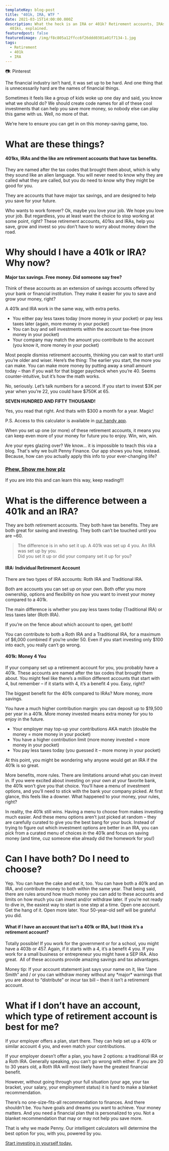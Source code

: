 ```yaml
---
templateKey: blog-post
title: "401k, IRA, WTF "
date: 2021-03-15T14:00:00.000Z
description: What the heck is an IRA or 401k? Retirement accounts, IRAs, and
  401ks, explained.
featuredpost: false
featuredimage: /img/f8c805a12ffcc6f26ddd0301a01f7134-1.jpg
tags:
  - Retirement
  - 401k
  - IRA
---
```

📷: Pinterest 

The financial industry isn’t hard, it was set up to be hard. And one thing that is unnecessarily hard are the names of financial things.

Sometimes it feels like a group of kids woke up one day and said, you know what we should do? We should create code names for all of these cool investments that can help you save more money, so nobody else can play this game with us. Well, no more of that.

We’re here to ensure you can get in on this money-saving game, too.

# What are these things?

#### 401ks, IRAs and the like are retirement accounts that have tax benefits.

They are named after the tax codes that brought them about, which is why they sound like an alien language. You will never need to know why they are called what they are called, but you do need to know why they might be good for you.

They are accounts that have major tax savings, and are designed to help you save for your future. 

Who wants to work forever? Ok, maybe you love your job. We hope you love your job. But regardless, you at least want the choice to stop working at some point, right? These retirement accounts, 401ks and IRAs, help you save, grow and invest so you don’t have to worry about money down the road.

# Why should I have a 401k or IRA? Why now?

#### Major tax savings. Free money. Did someone say free?

Think of these accounts as an extension of savings accounts offered by your bank or financial institution. They make it easier for you to save and grow your money, right?

A 401k and IRA work in the same way, with extra perks.

* You either pay less taxes today (more money in your pocket) or pay less taxes later (again, more money in your pocket)
* You can buy and sell investments within the account tax-free (more money in your pocket)
* Your company may match the amount you contribute to the account (you know it, more money in your pocket)

Most people dismiss retirement accounts, thinking you can wait to start until you’re older and wiser. Here’s the thing: The earlier you start, the more you can make. You can make more money by putting away a small amount today – than if you wait for that bigger paycheck when you’re 40. Seems counter-intuitive, but it’s how the math works. 

No, seriously. Let’s talk numbers for a second. If you start to invest $3K per year when you’re 22, you could have $750K at 65. 

**SEVEN HUNDRED AND FIFTY THOUSAND!**

Yes, you read that right. And thats with $300 a month for a year. Magic!

P.S. Access to this calculator is available in [our handy app](penny-finance.com). 

When you set up one (or more) of these retirement accounts, it means you can keep even more of your money for future you to enjoy. Win, win, win.

Are your eyes glazing over? We know... it is impossible to teach this via a blog. That's why we built Penny Finance. Our app shows you how, instead. Because, how can you actually apply this info to your ever-changing life? 

### [Phew, Show me how plz ](penny-finance.com/quiz)

If you are into this and can learn this way, keep reading!!! 

# What is the difference between a 401k and an IRA?

They are both retirement accounts. They both have tax benefits. They are both great for saving and investing. They both can’t be touched until you are ~60.

> The difference is in who set it up. A 401k was set up 4 you. An IRA was set up by you.\
> Did you set it up or did your company set it up for you?

#### IRA: Individual Retirement Account

There are two types of IRA accounts: Roth IRA and Traditional IRA.

Both are accounts you can set up on your own. Both offer you more ownership, options and flexibility on how you want to invest your money compared to a 401k.

The main difference is whether you pay less taxes today (Traditional IRA) or less taxes later (Roth IRA).

If you’re on the fence about which account to open, get both!

You can contribute to both a Roth IRA and a Traditional IRA, for a maximum of $6,000 combined if you’re under 50. Even if you start investing only $100 into each, you really can’t go wrong.

#### 401k: Money 4 You

If your company set up a retirement account for you, you probably have a 401k. These accounts are named after the tax codes that brought them about. You might feel like there’s a million different accounts that start with 4, but remember – if it starts with 4, it’s a benefit 4 you. Easy, right?

The biggest benefit for the 401k compared to IRAs? More money, more savings. 

You have a much higher contribution margin: you can deposit up to $19,500 per year in a 401k. More money invested means extra money for you to enjoy in the future.

* Your employer may top-up your contributions AKA match (double the money = more money in your pocket)
* You have a higher contribution limit (more money invested = more money in your pocket)
* You pay less taxes today (you guessed it – more money in your pocket)

At this point, you might be wondering why anyone would get an IRA if the 401k is so great.

More benefits, more rules. There are limitations around what you can invest in. If you were excited about investing on your own at your favorite bank, the 401k won’t give you that choice. You’ll have a menu of investment options, and you’ll need to stick with the bank your company picked. At first glance, this feels like a downer. What happened to your money, your rules, right? 

In reality, the 401k still wins. Having a menu to choose from makes investing much easier. And these menu options aren’t just picked at random – they are carefully curated to give you the best bang for your buck. Instead of trying to figure out which investment options are better in an IRA, you can pick from a curated menu of choices in the 401k and focus on saving money (and time, cuz someone else already did the homework for you!) 

# Can I have both? Do I need to choose?

Yep. You can have the cake and eat it, too. You can have both a 401k and an IRA, and contribute money to both within the same year. That being said, there are rules around how much money you can add to these accounts and limits on how much you can invest and/or withdraw later. If you’re not ready to dive in, the easiest way to start is one step at a time. Open one account. Get the hang of it. Open more later. Your 50-year-old self will be grateful you did.

#### What if I have an account that isn’t a 401k or IRA, but I think it’s a retirement account?

Totally possible! If you work for the government or for a school, you might have a 403b or 457. Again, if it starts with a 4, it’s a benefit 4 you. If you work for a small business or entrepreneur you might have a SEP IRA. Also great.  All of these accounts provide amazing savings and tax advantages.

Money tip: If your account statement just says your name on it, like “Jane Smith” and / or you can withdraw money without any \*major\* warnings that you are about to “distribute” or incur tax bill – then it isn’t a retirement account.

# What if I don’t have an account, which type of retirement account is best for me?

If your employer offers a plan, start there. They can help set up a 401k or similar account 4 you, and even match your contributions.

If your employer doesn’t offer a plan, you have 2 options: a traditional IRA or a Roth IRA. Generally speaking, you can’t go wrong with either. If you are 20 to 30 years old, a Roth IRA will most likely have the greatest financial benefit.

However, without going through your full situation (your age, your tax bracket, your salary, your employment status) it is hard to make a blanket recommendation.

There’s no one-size-fits-all recommendation to finances. And there shouldn’t be. You have goals and dreams you want to achieve. Your money matters. And you need a financial plan that is personalized to you. Not a blanket recommendation that may or may not help you save more.

That is why we made Penny. Our intelligent calculators will determine the best option for you, with you, powered by you. 

[Start investing in yourself today. ](penny-finance.com/products)